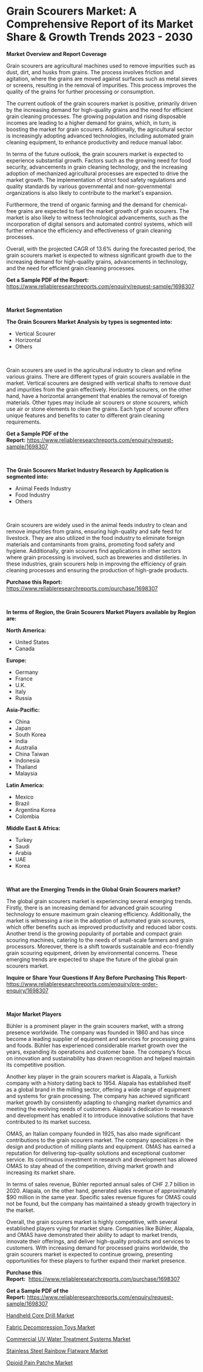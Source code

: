 <p><h1>Grain Scourers Market: A Comprehensive Report of its Market Share & Growth Trends 2023 - 2030</h1></p><p><strong>Market Overview and Report Coverage</strong></p>
<p><p>Grain scourers are agricultural machines used to remove impurities such as dust, dirt, and husks from grains. The process involves friction and agitation, where the grains are moved against surfaces such as metal sieves or screens, resulting in the removal of impurities. This process improves the quality of the grains for further processing or consumption.</p><p>The current outlook of the grain scourers market is positive, primarily driven by the increasing demand for high-quality grains and the need for efficient grain cleaning processes. The growing population and rising disposable incomes are leading to a higher demand for grains, which, in turn, is boosting the market for grain scourers. Additionally, the agricultural sector is increasingly adopting advanced technologies, including automated grain cleaning equipment, to enhance productivity and reduce manual labor.</p><p>In terms of the future outlook, the grain scourers market is expected to experience substantial growth. Factors such as the growing need for food security, advancements in grain cleaning technology, and the increasing adoption of mechanized agricultural processes are expected to drive the market growth. The implementation of strict food safety regulations and quality standards by various governmental and non-governmental organizations is also likely to contribute to the market's expansion.</p><p>Furthermore, the trend of organic farming and the demand for chemical-free grains are expected to fuel the market growth of grain scourers. The market is also likely to witness technological advancements, such as the incorporation of digital sensors and automated control systems, which will further enhance the efficiency and effectiveness of grain cleaning processes.</p><p>Overall, with the projected CAGR of 13.6% during the forecasted period, the grain scourers market is expected to witness significant growth due to the increasing demand for high-quality grains, advancements in technology, and the need for efficient grain cleaning processes.</p></p>
<p><strong>Get a Sample PDF of the Report:</strong> <a href="https://www.reliableresearchreports.com/enquiry/request-sample/1698307">https://www.reliableresearchreports.com/enquiry/request-sample/1698307</a></p>
<p>&nbsp;</p>
<p><strong>Market Segmentation</strong></p>
<p><strong>The Grain Scourers Market Analysis by types is segmented into:</strong></p>
<p><ul><li>Vertical Scourer</li><li>Horizontal</li><li>Others</li></ul></p>
<p>&nbsp;</p>
<p><p>Grain scourers are used in the agricultural industry to clean and refine various grains. There are different types of grain scourers available in the market. Vertical scourers are designed with vertical shafts to remove dust and impurities from the grain effectively. Horizontal scourers, on the other hand, have a horizontal arrangement that enables the removal of foreign materials. Other types may include air scourers or stone scourers, which use air or stone elements to clean the grains. Each type of scourer offers unique features and benefits to cater to different grain cleaning requirements.</p></p>
<p><strong>Get a Sample PDF of the Report:</strong>&nbsp;<a href="https://www.reliableresearchreports.com/enquiry/request-sample/1698307">https://www.reliableresearchreports.com/enquiry/request-sample/1698307</a></p>
<p>&nbsp;</p>
<p><strong>The Grain Scourers Market Industry Research by Application is segmented into:</strong></p>
<p><ul><li>Animal Feeds Industry</li><li>Food Industry</li><li>Others</li></ul></p>
<p>&nbsp;</p>
<p><p>Grain scourers are widely used in the animal feeds industry to clean and remove impurities from grains, ensuring high-quality and safe feed for livestock. They are also utilized in the food industry to eliminate foreign materials and contaminants from grains, promoting food safety and hygiene. Additionally, grain scourers find applications in other sectors where grain processing is involved, such as breweries and distilleries. In these industries, grain scourers help in improving the efficiency of grain cleaning processes and ensuring the production of high-grade products.</p></p>
<p><strong>Purchase this Report:</strong>&nbsp; <a href="https://www.reliableresearchreports.com/purchase/1698307">https://www.reliableresearchreports.com/purchase/1698307</a></p>
<p>&nbsp;</p>
<p><strong>In terms of Region, the Grain Scourers Market Players available by Region are:</strong></p>
<p>
    <p> <strong> North America: </strong>
        <ul>
            <li>United States</li>
            <li>Canada</li>
        </ul>
        </p> 
    <p> <strong> Europe: </strong>
        <ul>
            <li>Germany</li>
            <li>France</li>
            <li>U.K.</li>
            <li>Italy</li>
            <li>Russia</li>
        </ul>
        </p> 
    <p> <strong> Asia-Pacific: </strong>
        <ul>
            <li>China</li>
            <li>Japan</li>
            <li>South Korea</li>
            <li>India</li>
            <li>Australia</li>
            <li>China Taiwan</li>
            <li>Indonesia</li>
            <li>Thailand</li>
            <li>Malaysia</li>
        </ul>
        </p> 
    <p> <strong> Latin America: </strong>
        <ul>
            <li>Mexico</li>
            <li>Brazil</li>
            <li>Argentina Korea</li>
            <li>Colombia</li>
        </ul>
        </p> 
    <p> <strong> Middle East & Africa: </strong>
        <ul>
            <li>Turkey</li>
            <li>Saudi</li>
            <li>Arabia</li>
            <li>UAE</li>
            <li>Korea</li>
        </ul>
    </p>
    </p>
<p>&nbsp;</p>
<p><strong>What are the Emerging Trends in the Global Grain Scourers market?</strong></p>
<p><p>The global grain scourers market is experiencing several emerging trends. Firstly, there is an increasing demand for advanced grain scouring technology to ensure maximum grain cleaning efficiency. Additionally, the market is witnessing a rise in the adoption of automated grain scourers, which offer benefits such as improved productivity and reduced labor costs. Another trend is the growing popularity of portable and compact grain scouring machines, catering to the needs of small-scale farmers and grain processors. Moreover, there is a shift towards sustainable and eco-friendly grain scouring equipment, driven by environmental concerns. These emerging trends are expected to shape the future of the global grain scourers market.</p></p>
<p><strong>Inquire or Share Your Questions If Any Before Purchasing This Report</strong>- <a href="https://www.reliableresearchreports.com/enquiry/pre-order-enquiry/1698307">https://www.reliableresearchreports.com/enquiry/pre-order-enquiry/1698307</a></p>
<p>&nbsp;</p>
<p><strong>Major Market Players</strong></p>
<p><p>Bühler is a prominent player in the grain scourers market, with a strong presence worldwide. The company was founded in 1860 and has since become a leading supplier of equipment and services for processing grains and foods. Bühler has experienced considerable market growth over the years, expanding its operations and customer base. The company’s focus on innovation and sustainability has drawn recognition and helped maintain its competitive position.</p><p>Another key player in the grain scourers market is Alapala, a Turkish company with a history dating back to 1954. Alapala has established itself as a global brand in the milling sector, offering a wide range of equipment and systems for grain processing. The company has achieved significant market growth by consistently adapting to changing market dynamics and meeting the evolving needs of customers. Alapala's dedication to research and development has enabled it to introduce innovative solutions that have contributed to its market success.</p><p>OMAS, an Italian company founded in 1925, has also made significant contributions to the grain scourers market. The company specializes in the design and production of milling plants and equipment. OMAS has earned a reputation for delivering top-quality solutions and exceptional customer service. Its continuous investment in research and development has allowed OMAS to stay ahead of the competition, driving market growth and increasing its market share.</p><p>In terms of sales revenue, Bühler reported annual sales of CHF 2.7 billion in 2020. Alapala, on the other hand, generated sales revenue of approximately $90 million in the same year. Specific sales revenue figures for OMAS could not be found, but the company has maintained a steady growth trajectory in the market.</p><p>Overall, the grain scourers market is highly competitive, with several established players vying for market share. Companies like Bühler, Alapala, and OMAS have demonstrated their ability to adapt to market trends, innovate their offerings, and deliver high-quality products and services to customers. With increasing demand for processed grains worldwide, the grain scourers market is expected to continue growing, presenting opportunities for these players to further expand their market presence.</p></p>
<p><strong>Purchase this Report:</strong>&nbsp;&nbsp;<a href="https://www.reliableresearchreports.com/purchase/1698307">https://www.reliableresearchreports.com/purchase/1698307</a></p>
<p></p>
<p><strong>Get a Sample PDF of the Report:</strong>&nbsp;<a href="https://www.reliableresearchreports.com/enquiry/request-sample/1698307">https://www.reliableresearchreports.com/enquiry/request-sample/1698307</a></p>
<p><p><a href="https://medium.com/@palm.quick.roof/handheld-core-drill-market-size-growth-forecast-2023-2030-20cce1bcd47a">Handheld Core Drill Market</a></p><p><a href="https://www.linkedin.com/pulse/decoding-fabric-decompression-toys-market-deep-dive-latest-trends/">Fabric Decompression Toys Market</a></p><p><a href="https://medium.com/@index.mill.peace/commercial-uv-water-treatment-systems-market-size-growth-forecast-2023-2030-29d429659bf6">Commercial UV Water Treatment Systems Market</a></p><p><a href="https://www.linkedin.com/pulse/stainless-steel-rainbow-flatware-market-research-report-unlocks/">Stainless Steel Rainbow Flatware Market</a></p><p><a href="https://www.linkedin.com/pulse/opioid-pain-patche-market-size-growth-forecast-from-2023/">Opioid Pain Patche Market</a></p></p>
